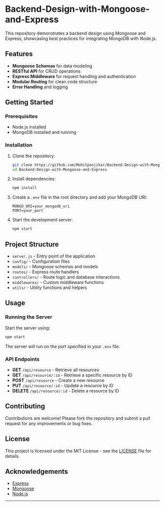 # Backend-Design-with-Mongoose-and-Express

This repository demonstrates a backend design using Mongoose and Express, showcasing best practices for integrating MongoDB with Node.js.

## Features

- **Mongoose Schemas** for data modeling
- **RESTful API** for CRUD operations
- **Express Middleware** for request handling and authentication
- **Modular Routing** for clean code structure
- **Error Handling** and logging

## Getting Started

### Prerequisites

- Node.js installed
- MongoDB installed and running

### Installation

1. Clone the repository:
    ```bash
    git clone https://github.com/Mohitpanjikar/Backend-Design-with-Mongoose-and-Express.git
    cd Backend-Design-with-Mongoose-and-Express
    ```

2. Install dependencies:
    ```bash
    npm install
    ```

3. Create a `.env` file in the root directory and add your MongoDB URI:
    ```plaintext
    MONGO_URI=your_mongodb_uri
    PORT=your_port
    ```

4. Start the development server:
    ```bash
    npm start
    ```

## Project Structure

- `server.js` - Entry point of the application
- `config/` - Configuration files
- `models/` - Mongoose schemas and models
- `routes/` - Express route handlers
- `controllers/` - Route logic and database interactions
- `middlewares/` - Custom middleware functions
- `utils/` - Utility functions and helpers

## Usage

### Running the Server

Start the server using:
```bash
npm start
```
The server will run on the port specified in your `.env` file.

### API Endpoints

- **GET** `/api/resource` - Retrieve all resources
- **GET** `/api/resource/:id` - Retrieve a specific resource by ID
- **POST** `/api/resource` - Create a new resource
- **PUT** `/api/resource/:id` - Update a resource by ID
- **DELETE** `/api/resource/:id` - Delete a resource by ID

## Contributing

Contributions are welcome! Please fork the repository and submit a pull request for any improvements or bug fixes.

## License

This project is licensed under the MIT License - see the [LICENSE](LICENSE) file for details.

## Acknowledgements

- [Express](https://expressjs.com/)
- [Mongoose](https://mongoosejs.com/)
- [Node.js](https://nodejs.org/)

---
